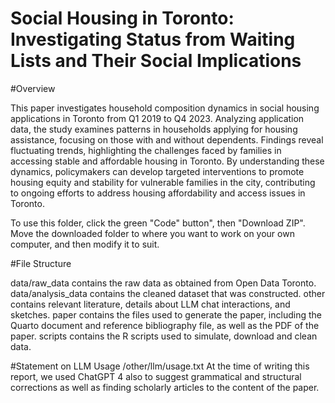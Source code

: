 # Social Housing in Toronto: Investigating Status from Waiting Lists and Their Social Implications

#Overview

This paper investigates household composition dynamics in social housing applications in Toronto from Q1 2019 to Q4 2023. Analyzing application data, the study examines patterns in households applying for housing assistance, focusing on those with and without dependents. Findings reveal fluctuating trends, highlighting the challenges faced by families in accessing stable and affordable housing in Toronto. By understanding these dynamics, policymakers can develop targeted interventions to promote housing equity and stability for vulnerable families in the city, contributing to ongoing efforts to address housing affordability and access issues in Toronto.

To use this folder, click the green "Code" button", then "Download ZIP". Move the downloaded folder to where you want to work on your own computer, and then modify it to suit.

#File Structure

data/raw_data contains the raw data as obtained from Open Data Toronto.
data/analysis_data contains the cleaned dataset that was constructed.
other contains relevant literature, details about LLM chat interactions, and sketches.
paper contains the files used to generate the paper, including the Quarto document and reference bibliography file, as well as the PDF of the paper.
scripts contains the R scripts used to simulate, download and clean data.

#Statement on LLM Usage
/other/llm/usage.txt At the time of writing this report, we used ChatGPT 4 also to suggest grammatical and structural corrections as well as finding scholarly articles to the content of the paper. 
